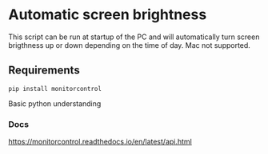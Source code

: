 # Automatic screen brightness
This script can be run at startup of the PC and will automatically turn screen brigthness up or down depending on the time of day.
Mac not supported.

## Requirements
```pip install monitorcontrol```

Basic python understanding

### Docs
https://monitorcontrol.readthedocs.io/en/latest/api.html

